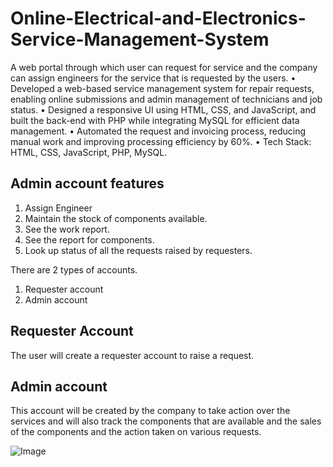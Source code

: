# Online-Electrical-and-Electronics-Service-Management-System
A web portal through which user can request for service and the company can assign engineers for the service that is requested by the users.
•	Developed a web-based service management system for repair requests, enabling online submissions and admin management of technicians and job status.
•	Designed a responsive UI using HTML, CSS, and JavaScript, and built the back-end with PHP while integrating MySQL for efficient data management.
•	Automated the request and invoicing process, reducing manual work and improving processing efficiency by 60%.
•	Tech Stack: HTML, CSS, JavaScript, PHP, MySQL.


## Admin account features
1. Assign Engineer
2. Maintain the stock of components available.
3. See the work report.
4. See the report for components.
5. Look up status of all the requests raised by requesters.

There are 2 types of accounts.
1. Requester account
2. Admin account

## Requester Account
The user will create a requester account to raise a request.

## Admin account
This account will be created by the company to take action over the services and will also track the components that are available and the sales of the components and the action taken on various requests.

![Image](https://github.com/user-attachments/assets/e0356bf0-f560-4186-abfb-0c656a8a9ac5)

